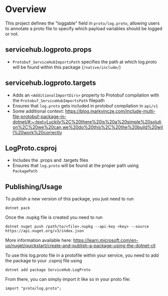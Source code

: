 # Overview

This project defines the "loggable" field in `proto/log.proto`, allowing users to annotate a proto file to specify which payload variables should be logged or not.

## servicehub.logproto.props
- `Protobuf_ServiceHubImportsPath` specifies the path at which log.proto will be found within this package (`/native/include/`)

## servicehub.logproto.targets
- Adds an `<AdditionalImportDirs>` property to Protobuf compilation with the `Protobuf_ServiceHubImportsPath` filepath
- Ensures that `log.proto` gets included in protobuf compilation in `api/v1`
- Some additional context: https://blog.markvincze.com/include-multi-file-protobuf-package-in-dotnet/#:~:text=Luckily%2C%20there%20is%20a%20simple%20solution%2C%20we%20can,we%20do%20this%2C%20the%20build%20will%20work%20correctly


## LogProto.csproj
- Includes the .props and .targets files
- Ensures that `log.proto` will be found at the proper path using `PackagePath`

## Publishing/Usage

To publish a new version of this package, you just need to run 

```dotnet pack```

Once the .nupkg file is created you need to run

```dotnet nuget push /path/to/<file>.nupkg --api-key <key> --source https://api.nuget.org/v3/index.json```

More information available here: https://learn.microsoft.com/en-us/nuget/quickstart/create-and-publish-a-package-using-the-dotnet-cli


To use this log.proto file in a protofile within your service, you need to add the package to your .csproj file using 

```dotnet add package ServiceHub.LogProto```

From there, you can simply import it like so in your proto file:

```import "proto/log.proto";```